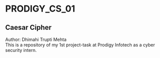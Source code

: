 # PRODIGY_CS_01
## Caesar Cipher
Author: Dhimahi Trupti Mehta
<br>
This is a repository of my 1st project-task at Prodigy Infotech as a cyber security intern.
